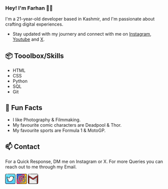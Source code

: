 ### Hey! I'm Farhan 👋🏼

I'm a 21-year-old developer based in Kashmir, and I'm passionate about crafting digital experiences.

- Stay updated with my journery and connect with me on [Instagram](https://instagram.com/fxrrhxn), [Youtube](https://youtube.com/@fxrrhxn) and [X](https://twitter.com/fxrrhxn).

## 📦 Tooolbox/Skills

- HTML
- CSS
- Python
- SQL
- Git

## 🎉 Fun Facts

- I like Photography & Filmmaking.
- My favourite comic characters are Deadpool & Thor.
- My favourite sports are Formula 1 & MotoGP.

## 📫 Contact

For a Quick Response, DM me on Instagram or X. For more Queries you can reach out to me through my Email.

[![Twitter/X](images/twitter.png)](https://twitter.com/fxrrhxn)
[![Instagram](images/instagram.png)](https://instagram.com/fxrrhxn.py)
[![Email](images/gmail.png)](mailto:fxrrhxn@gmail.com)
